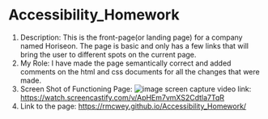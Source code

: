 # Accessibility_Homework
1. Description: 
This is the front-page(or landing page) for a company named Horiseon.
The page is basic and only has a few links that will bring the user to different spots on the current page.
2. My Role: 
I have made the page semantically correct and added comments on the html and css documents for all the changes that were made. 
3. Screen Shot of Functioning Page: 
![image](https://user-images.githubusercontent.com/95650769/147796265-7b55b0af-26cf-4012-a596-05dae7e6747c.png)
screen capture video link: 
https://watch.screencastify.com/v/ApHEm7vmXS2Cdtla7TqR 
4. Link to the page: 
https://rmcwey.github.io/Accessibility_Homework/
